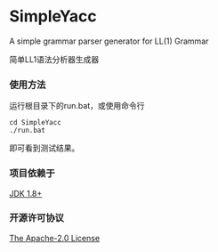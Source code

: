 # SimpleYacc
A simple grammar parser generator for LL(1) Grammar

简单LL1语法分析器生成器

### 使用方法

运行根目录下的run.bat，或使用命令行

```batch
cd SimpleYacc
./run.bat
```
即可看到测试结果。

### 项目依赖于
[JDK 1.8+](http://www.oracle.com/technetwork/java/javase/downloads/index.html)

### 开源许可协议
<a href="https://github.com/lonelyenvoy/SimpleYacc/blob/master/LICENSE" target="_blank">The Apache-2.0 License</a>
